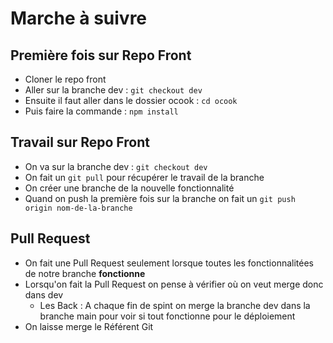 # Marche à suivre

## Première fois sur Repo Front

- Cloner le repo front
- Aller sur la branche dev : ```git checkout dev```
- Ensuite il faut aller dans le dossier ocook : ```cd ocook```
- Puis faire la commande : ```npm install```

## Travail sur Repo Front

- On va sur la branche dev : ```git checkout dev```
- On fait un ```git pull``` pour récupérer le travail de la branche
- On créer une branche de la nouvelle fonctionnalité 
- Quand on push la première fois sur la branche on fait un ```git push origin nom-de-la-branche```

## Pull Request

- On fait une Pull Request seulement lorsque toutes les fonctionnalitées de notre branche **fonctionne**
- Lorsqu'on fait la Pull Request on pense à vérifier où on veut merge donc dans dev
  - Les Back : A chaque fin de spint on merge la branche dev dans la branche main pour voir si tout fonctionne pour le déploiement
- On laisse merge le Référent Git 
